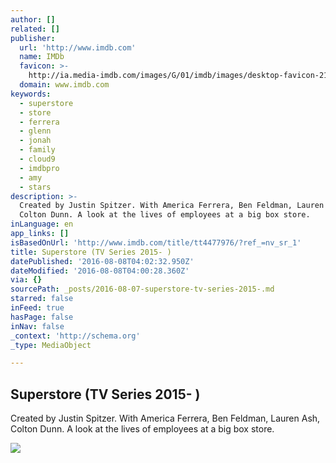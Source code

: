 ```yaml
---
author: []
related: []
publisher:
  url: 'http://www.imdb.com'
  name: IMDb
  favicon: >-
    http://ia.media-imdb.com/images/G/01/imdb/images/desktop-favicon-2165806970._CB282524575_.ico
  domain: www.imdb.com
keywords:
  - superstore
  - store
  - ferrera
  - glenn
  - jonah
  - family
  - cloud9
  - imdbpro
  - amy
  - stars
description: >-
  Created by Justin Spitzer. With America Ferrera, Ben Feldman, Lauren Ash,
  Colton Dunn. A look at the lives of employees at a big box store.
inLanguage: en
app_links: []
isBasedOnUrl: 'http://www.imdb.com/title/tt4477976/?ref_=nv_sr_1'
title: Superstore (TV Series 2015- )
datePublished: '2016-08-08T04:02:32.950Z'
dateModified: '2016-08-08T04:00:28.360Z'
via: {}
sourcePath: _posts/2016-08-07-superstore-tv-series-2015-.md
starred: false
inFeed: true
hasPage: false
inNav: false
_context: 'http://schema.org'
_type: MediaObject

---
```

<article style=""><h1>Superstore (TV Series 2015- )</h1><p>Created by Justin Spitzer. With America Ferrera, Ben Feldman, Lauren Ash, Colton Dunn. A look at the lives of employees at a big box store.</p><img src="http://ia.media-imdb.com/images/M/MV5BNzM3MTE5NzYyMV5BMl5BanBnXkFtZTgwMzQ4NDQ2OTE@._V1_UY1200_CR135,0,630,1200_AL_.jpg" /></article>